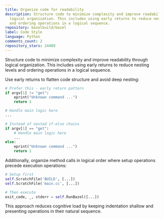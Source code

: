 ```yaml
---
title: Organize code for readability
description: Structure code to minimize complexity and improve readability through
  logical organization. This includes using early returns to reduce nesting levels
  and ordering operations in a logical sequence.
repository: bazelbuild/bazel
label: Code Style
language: Python
comments_count: 2
repository_stars: 24489
---
```


Structure code to minimize complexity and improve readability through logical organization. This includes using early returns to reduce nesting levels and ordering operations in a logical sequence.

Use early returns to flatten code structure and avoid deep nesting:

```python
# Prefer this - early return pattern
if argv[1] != "get":
    eprint("Unknown command ...")
    return 1

# Handle main logic here
...

# Instead of nested if-else chains
if argv[1] == "get":
    # Handle main logic here
    ...
else:
    eprint("Unknown command ...")
    return 1
```

Additionally, organize method calls in logical order where setup operations precede execution operations:

```python
# Setup first
self.ScratchFile('BUILD', [...])
self.ScratchFile('main.cc', [...])

# Then execute
exit_code, _, stderr = self.RunBazel([...])
```

This approach reduces cognitive load by keeping indentation shallow and presenting operations in their natural sequence.